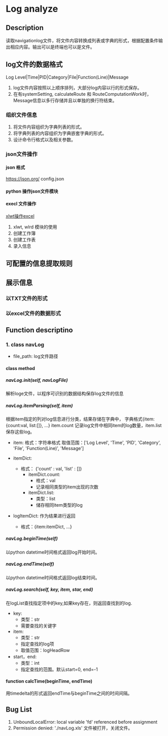 # Log analyze

## Description

读取navigationlog文件，将文件内容转换成列表或字典的形式，根据配置条件输出相应内容。输出可以是终端也可以是文件。

## log文件的数据格式

Log Level|Time|PID|Category|File|Function(Line)|Message

1. log文件内容按照以上顺序排列，大部分log内容以行的形式保存。
2. 在有systemSetting, calculateRoute 和 RouteComputationWork时，Message信息以多行存储并且以单独的换行符结束。

### 组织文件信息

1. 将文件内容组织为字典列表的形式。
2. 将字典列表的内容组织为字典嵌套字典的形式。
3. 设计命令行格式以及相关参数。

### json文件操作

#### json 格式

<https://json.org/>
config.json

#### python 操作json文件模块

#### execl 文件操作

[xlwt操作excel](https://www.jianshu.com/p/4e39444d5ebc)

1. xlwt, wlrd 模块的使用
2. 创建工作簿
3. 创建工作表
4. 录入信息

## 可配置的信息提取规则

## 展示信息

### 以TXT文件的形式

### 以excel文件的数据形式

## Function descriptino

### 1. class navLog

* file_path: log文件路径

#### class method

##### navLog.__init__(self, navLogFile)

解析loge文件，以程序可识别的数据结构保存log文件的信息

##### navLog.itemParsing(self, item)

根据item指定的列对log信息进行分类，结果存储在字典中，
字典格式{item:{count:val, list:[]}, ...}
item.count 记录log文件中相同item的log数量，item.list保存这些log。

* item:
  格式：字符串格式
  取值范围：['Log Level', 'Time', 'PID', 'Category', 'File', 'Function(Line)', 'Message']

* itemDict:
  * 格式： {'count' : val, 'list' : []}
    * itemDict.count:
      * 格式：val
      * 记录相同类型的item出现的次数
    * itemDict.list:
      * 类型：list
      * 储存相同item类型的log

* logItemDict:  作为结果进行返回
  * 格式：{item:itemDict, ...}

##### navLog.beginTime(self)

以python datetime时间格式返回log开始时间。

##### navLog.endTime(self)

以python datetime时间格式返回log结束时间。

##### navLog.search(self, key, item, star, end)

在logList查找指定项中的key,如果key存在，则返回查找到的log.

* key:
  * 类型：str
  * 需要查找的关键字
* item:
  * 类型：str
  * 指定查找的log项
  * 取值范围：logHeadRow
* start，end:
  * 类型：int
  * 指定查找的范围。默认start=0, end=-1

#### function calcTime(beginTime, endTime)

用timedelta的形式返回endTime与beginTime之间的时间间隔。
  
## Bug List

1. UnboundLocalError: local variable 'fd' referenced before assignment
2. Permission denied: './navLog.xls'
文件被打开，关闭文件。
